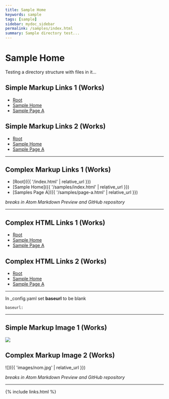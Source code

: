 ```yaml
---
title: Sample Home
keywords: sample
tags: [sample]
sidebar: mydoc_sidebar
permalink: /samples/index.html
summary: Sample directory test...
---
```


# Sample Home

Testing a directory structure with files in it...


## Simple Markup Links 1 (Works)

* [Root](../index.html)
* [Sample Home](index.html)
* [Sample Page A](page-a.html)


## Simple Markup Links 2 (Works)
* [Root](../index.html)
* [Sample Home](./index.html)
* [Sample Page A](./page-a.html)

---

## Complex Markup Links 1 (Works)

* [Root]({{ '/index.html' | relative_url }})
* [Sample Home]({{ '/samples/index.html' | relative_url }})
* [Samples Page A]({{ '/samples/page-a.html' | relative_url }})

_breaks in Atom Markdown Preview and GitHub repository_

---

## Complex HTML Links 1 (Works)

* <a href="{{ 'index.html' | relative_url }}">Root</a>
* <a href="{{ 'samples/index.html' | relative_url }}">Sample Home</a>
* <a href="{{ 'samples/page-a.html' | relative_url }}">Sample Page A</a>

## Complex HTML Links 2 (Works)

* <a href="{{ '/index.html' | relative_url }}">Root</a>
* <a href="{{ '/samples/index.html' | relative_url }}">Sample Home</a>
* <a href="{{ '/samples/page-a.html' | relative_url }}">Sample Page A</a>

---


In _config.yaml set **baseurl** to be blank

```baseurl:```


---

## Simple Markup Image 1 (Works)

![](../images/nom.jpg)


## Complex Markup Image 2 (Works)

![]({{ 'images/nom.jpg' | relative_url }})

_breaks in Atom Markdown Preview and GitHub repository_




---

{% include links.html %}

